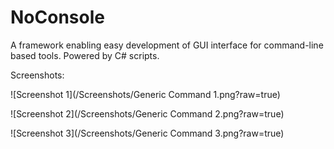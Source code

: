 # NoConsole
A framework enabling easy development of GUI interface for command-line based tools. Powered by C# scripts.

Screenshots:

![Screenshot 1](/Screenshots/Generic Command 1.png?raw=true)

![Screenshot 2](/Screenshots/Generic Command 2.png?raw=true)

![Screenshot 3](/Screenshots/Generic Command 3.png?raw=true)
